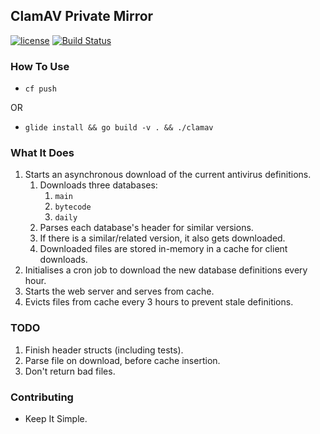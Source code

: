 ## ClamAV Private Mirror

[![license](https://img.shields.io/badge/license-Apache%20v2.0-blue.svg)](http://www.apache.org/licenses/LICENSE-2.0.html)
[![Build Status](https://travis-ci.org/mxplusb/clamav.svg?branch=master)](https://travis-ci.org/mxplusb/clamav)

### How To Use

* `cf push`

OR

* `glide install && go build -v . && ./clamav`

### What It Does

1. Starts an asynchronous download of the current antivirus definitions.
    1. Downloads three databases:
        1. `main`
        1. `bytecode`
        1. `daily`
    1. Parses each database's header for similar versions.
    1. If there is a similar/related version, it also gets downloaded.
    1. Downloaded files are stored in-memory in a cache for client downloads.
1. Initialises a cron job to download the new database definitions every hour.
1. Starts the web server and serves from cache.
1. Evicts files from cache every 3 hours to prevent stale definitions.

### TODO

1. Finish header structs (including tests).
1. Parse file on download, before cache insertion.
1. Don't return bad files.

### Contributing

* Keep It Simple.
